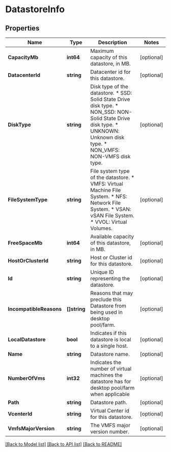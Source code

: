 # DatastoreInfo

## Properties

Name | Type | Description | Notes
------------ | ------------- | ------------- | -------------
**CapacityMb** | **int64** | Maximum capacity of this datastore, in MB. | [optional] 
**DatacenterId** | **string** | Datacenter id for this datastore. | [optional] 
**DiskType** | **string** | Disk type of the datastore. * SSD: Solid State Drive disk type. * NON_SSD: NON-Solid State Drive disk type. * UNKNOWN: Unknown disk type. * NON_VMFS: NON-VMFS disk type. | [optional] 
**FileSystemType** | **string** | File system type of the datastore. * VMFS: Virtual Machine File System. * NFS: Network File System. * VSAN: vSAN File System. * VVOL: Virtual Volumes. | [optional] 
**FreeSpaceMb** | **int64** | Available capacity of this datastore, in MB. | [optional] 
**HostOrClusterId** | **string** | Host or Cluster id for this datastore. | [optional] 
**Id** | **string** | Unique ID representing the datastore. | [optional] 
**IncompatibleReasons** | **[]string** | Reasons that may preclude this Datastore from being used in desktop pool/farm. | [optional] 
**LocalDatastore** | **bool** | Indicates if this datastore is local to a single host. | [optional] 
**Name** | **string** | Datastore name. | [optional] 
**NumberOfVms** | **int32** | Indicates the number of virtual machines the datastore has for desktop pool/farm when applicable | [optional] 
**Path** | **string** | Datastore path. | [optional] 
**VcenterId** | **string** | Virtual Center id for this datastore. | [optional] 
**VmfsMajorVersion** | **string** | The VMFS major version number. | [optional] 

[[Back to Model list]](../README.md#documentation-for-models) [[Back to API list]](../README.md#documentation-for-api-endpoints) [[Back to README]](../README.md)


